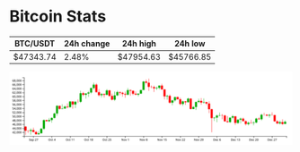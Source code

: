 # Bitcoin Stats

BTC/USDT|24h change|24h high|24h low|
|---|---|---|---|
|$47343.74|2.48%|$47954.63|$45766.85|

<img src="./chart.svg">

